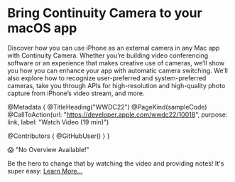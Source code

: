 # Bring Continuity Camera to your macOS app

Discover how you can use iPhone as an external camera in any Mac app with Continuity Camera. Whether you’re building video conferencing software or an experience that makes creative use of cameras, we’ll show you how you can enhance your app with automatic camera switching. We’ll also explore how to recognize user-preferred and system-preferred cameras, take you through APIs for high-resolution and high-quality photo capture from iPhone’s video stream, and more.

@Metadata {
   @TitleHeading("WWDC22")
   @PageKind(sampleCode)
   @CallToAction(url: "https://developer.apple.com/wwdc22/10018", purpose: link, label: "Watch Video (19 min)")

   @Contributors {
      @GitHubUser(<replace this with your GitHub handle>)
   }
}

😱 "No Overview Available!"

Be the hero to change that by watching the video and providing notes! It's super easy:
 [Learn More…](https://wwdcnotes.com/documentation/wwdcnotes/contributing)
